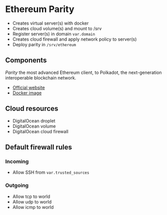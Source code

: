 # Ethereum Parity

- Creates virtual server(s) with docker
- Creates cloud volume(s) and mount to /srv
- Register server(s) in domain `var.domain`
- Creates cloud firewall and apply network policy to server(s)
- Deploy parity in `/srv/ethereum`

## Components

_Parity_ the most advanced Ethereum client, to Polkadot, the next-generation interoperable blockchain network.

- [Official website](https://www.parity.io/)
- [Docker image](https://hub.docker.com/r/parity/parity)

## Cloud resources

- DigitalOcean droplet
- DigitalOcean volume
- DigitalOcean cloud firewall

## Default firewall rules

### Incoming

- Allow SSH from `var.trusted_sources`

### Outgoing

- Allow tcp to world
- Allow udp to world
- Allow icmp to world
